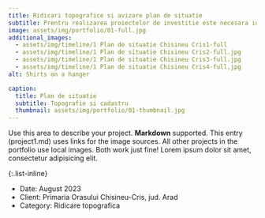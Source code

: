 ```yaml
---
title: Ridicari topografice si avizare plan de situatie
subtitle: Prentru realizarea proiectelor de investitie este necesara identificarea zonei impreuna cu toate caracteristicile particulare. Pentru acest lucru, este necesar realizarea unui plan de situatie, in functie de dimensiunile proiectului si dimnesiunea zonei de studiu.
image: assets/img/portfolio/01-full.jpg
additional_images:
  - assets/img/timeline/1 Plan de situatie Chisineu Cris1-full
  - assets/img/timeline/1 Plan de situatie Chisineu Cris2-full.jpg
  - assets/img/timeline/1 Plan de situatie Chisineu Cris3-full.jpg
  - assets/img/timeline/1 Plan de situatie Chisineu Cris4-full.jpg
alt: Shirts on a hanger

caption:
  title: Plan de situatie
  subtitle: Topografie si cadastru
  thumbnail: assets/img/portfolio/01-thumbnail.jpg
---
```

Use this area to describe your project. **Markdown** supported. This entry (project1.md) uses links for the image sources. All other projects in the portfolio use local images. Both work just fine! Lorem ipsum dolor sit amet, consectetur adipisicing elit. 

{:.list-inline}
- Date: August 2023
- Client: Primaria Orasului Chisineu-Cris, jud. Arad
- Category: Ridicare topografica

